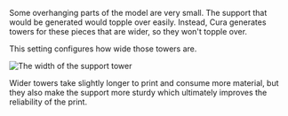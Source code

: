 Some overhanging parts of the model are very small. The support that would be generated would topple over easily. Instead, Cura generates towers for these pieces that are wider, so they won't topple over.

This setting configures how wide those towers are.

![The width of the support tower](support_use_towers.svg)

Wider towers take slightly longer to print and consume more material, but they also make the support more sturdy which ultimately improves the reliability of the print.